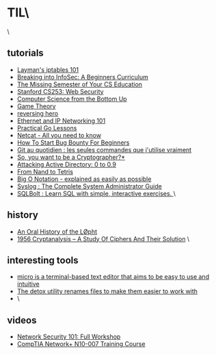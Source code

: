 TIL\
===============
\
## tutorials

- [Layman's iptables 101](https://iximiuz.com/en/posts/laymans-iptables-101/) 
- [Breaking into InfoSec: A Beginners Curriculum](https://s3ctur.wordpress.com/2017/06/19/breaking-into-infosec-a-beginners-curriculum/)
- [The Missing Semester of Your CS Education](https://missing.csail.mit.edu/)
- [Stanford CS253: Web Security](https://web.stanford.edu/class/cs253/)
- [Computer Science from the Bottom Up](https://www.bottomupcs.com/)
- [Game Theory ](https://oyc.yale.edu/economics/econ-159)
- [reversing hero](https://www.reversinghero.com/)
- [Ethernet and IP Networking 101](https://iximiuz.com/en/posts/computer-networking-101/)
- [Practical Go Lessons](https://www.practical-go-lessons.com/)
- [Netcat - All you need to know](https://blog.ikuamike.io/posts/2021/netcat/#features)
-  [How To Start Bug Bounty For Beginners](https://securib.ee/beelog/how-to-start-bug-bounty-for-beginners/)
- [Git au quotidien : les seules commandes que j'utilise vraiment ](https://dev.to/stack-labs/git-au-quotidien-les-seules-commandes-que-j-utilise-vraiment-3g74)
- [So, you want to be a Cryptographer?*](https://github.com/SalusaSecondus/CryptoGotchas/blob/master/GettingStarted.md)
- [Attacking Active Directory: 0 to 0.9](https://zer1t0.gitlab.io/posts/attacking_ad/#what-is-active-directory)
- [From Nand to Tetris](https://www.nand2tetris.org/)
- [Big O Notation - explained as easily as possible](https://thatcomputerscientist.com/big-o-notation-explained-as-easily-as-possible)
- [Syslog : The Complete System Administrator Guide](https://devconnected.com/syslog-the-complete-system-administrator-guide/)
- [ SQLBolt : Learn SQL with simple, interactive exercises. ](https://sqlbolt.com/)
\
## history
- [An Oral History of the LØpht](https://duo.com/decipher/an-oral-history-of-the-l0pht) 
- [1956 Cryptanalysis – A Study Of Ciphers And Their Solution](https://archive.org/details/1956Cryptanalysis-AStudyOfCiphersAndTheirSolution/page/n7/mode/2up)
\
## interesting tools

- [micro is a terminal-based text editor that aims to be easy to use and intuitive](https://github.com/zyedidia/micro) 
- [The detox utility renames files to make them easier to work with](https://linux.die.net/man/1/detox) 
- []()
\
## videos
- [Network Security 101: Full Workshop](https://www.youtube.com/watch?v=E03gh1huvW4)
- [CompTIA Network+ N10-007 Training Course](https://www.youtube.com/playlist?list=PLG49S3nxzAnmpdmX7RoTOyuNJQAb-r-gd)